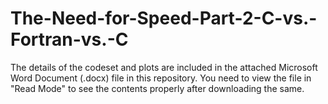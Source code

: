 # The-Need-for-Speed-Part-2-C-vs.-Fortran-vs.-C

The details of the codeset and plots are included in the attached Microsoft Word Document (.docx) file in this repository. 
You need to view the file in "Read Mode" to see the contents properly after downloading the same.
